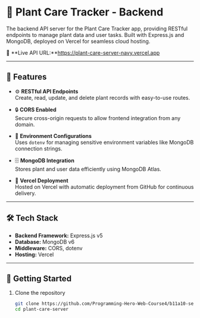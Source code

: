 # 🌿 Plant Care Tracker - Backend

The backend API server for the Plant Care Tracker app, providing RESTful endpoints to manage plant data and user tasks. Built with Express.js and MongoDB, deployed on Vercel for seamless cloud hosting.

🔗 **Live API URL:**https://plant-care-server-navy.vercel.app

---

## 🌱 Features

- ⚙️ **RESTful API Endpoints**  
  Create, read, update, and delete plant records with easy-to-use routes.

- 🔒 **CORS Enabled**  
  Secure cross-origin requests to allow frontend integration from any domain.

- 🔑 **Environment Configurations**  
  Uses `dotenv` for managing sensitive environment variables like MongoDB connection strings.

- 🗄️ **MongoDB Integration**  
  Stores plant and user data efficiently using MongoDB Atlas.

- 🚀 **Vercel Deployment**  
  Hosted on Vercel with automatic deployment from GitHub for continuous delivery.

---

## 🛠️ Tech Stack

- **Backend Framework:** Express.js v5
- **Database:** MongoDB v6
- **Middleware:** CORS, dotenv
- **Hosting:** Vercel

---

## 🚀 Getting Started

1. Clone the repository  
   ```bash
   git clone https://github.com/Programming-Hero-Web-Course4/b11a10-server-side-MdMubashirulAhsan.git
   cd plant-care-server
